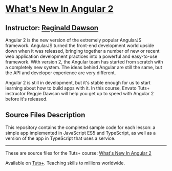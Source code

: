 # [What's New In Angular 2][published url]
## Instructor: [Reginald Dawson][instructor url]


Angular 2 is the new version of the extremely popular AngularJS framework. AngularJS turned the front-end development world upside down when it was released, bringing together a number of new or recent web application development practices into a powerful and easy-to-use framework. With version 2, the Angular team has started from scratch with a completely new system. The ideas behind Angular are still the same, but the API and developer experience are very different.

Angular 2 is still in development, but it's stable enough for us to start learning about how to build apps with it. In this course, Envato Tuts+ instructor Reggie Dawson will help you get up to speed with Angular 2 before it's released.


## Source Files Description


This repository contains the completed sample code for each lesson: a simple app implemented in JavaScript ES5 and TypeScript, as well as a version of the app in TypeScript that uses a service.

------

These are source files for the Tuts+ course: [What's New In Angular 2][published url]

Available on [Tuts+](https://tutsplus.com). Teaching skills to millions worldwide.

[published url]: https://code.tutsplus.com/courses/whats-new-in-angular-2
[instructor url]: https://tutsplus.com/authors/reginald-dawson

